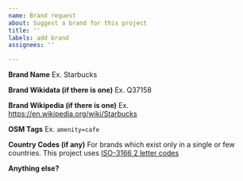 ```yaml
---
name: Brand request
about: Suggest a brand for this project
title: ''
labels: add brand
assignees: ''

---
```


**Brand Name**
Ex.  Starbucks

**Brand Wikidata (if there is one)**
Ex.  Q37158

**Brand Wikipedia (if there is one)**
Ex.  https://en.wikipedia.org/wiki/Starbucks

**OSM Tags**
Ex.  `amenity=cafe`

**Country Codes (if any)**
For brands which exist only in a single or few countries.  This project uses [ISO-3166 2 letter codes](https://en.wikipedia.org/wiki/List_of_ISO_3166_country_codes)

**Anything else?**
